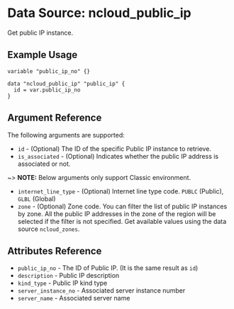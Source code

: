 # Data Source: ncloud_public_ip

Get public IP instance.

## Example Usage

```hcl
variable "public_ip_no" {}
 
data "ncloud_public_ip" "public_ip" {
  id = var.public_ip_no
}
```

## Argument Reference

The following arguments are supported:

* `id` - (Optional) The ID of the specific Public IP instance to retrieve.
* `is_associated` - (Optional) Indicates whether the public IP address is associated or not.

~> **NOTE:** Below arguments only support Classic environment.

* `internet_line_type` - (Optional) Internet line type code. `PUBLC` (Public), `GLBL` (Global)
* `zone` - (Optional) Zone code. You can filter the list of public IP instances by zone. All the public IP addresses in the zone of the region will be selected if the filter is not specified.
    Get available values using the data source `ncloud_zones`.

## Attributes Reference

* `public_ip_no` - The ID of Public IP. (It is the same result as `id`)
* `description` - Public IP description
* `kind_type` - Public IP kind type
* `server_instance_no` - Associated server instance number
* `server_name` - Associated server name